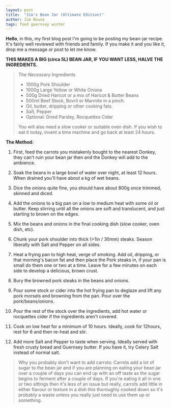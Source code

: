 ```yaml
---
layout: post
title:  "Jim's Bean Jar (Ultimate Edition)"
author: Jim Rouse
tags: food guernsey winter
---
```


**Hello**, in this, my first blog post I'm going to be posting my bean-jar recipe. It's fairly well reviewed with friends and family. If you make it and you like it, drop me a message or post to let me know.

<!-- excerpt-end -->

**THIS MAKES A BIG (circa 5L) BEAN JAR, IF YOU WANT LESS, HALVE THE INGREDIENTS.**

>  The *Necessary* Ingredients
>
> - 1000g Pork Shoulder
> - 1000g Large Yellow or White Onions
> - 500g Dried Haricot or a mix of Haricot & Butter Beans
> - 500ml Beef Stock, Bovril or Marmite in a pinch.
> - Oil, butter, dripping or other cooking fats.
> - Salt, Pepper
> - Optional: Dried Parsley, Rocquettes Cider
>
>  You will also need a slow cooker or suitable oven dish. If you wish to eat it today, invent a time machine and go back at least 24 hours.

**The Method:**

1. First, feed the carrots you mistakenly bought to the nearest Donkey, they can't ruin your bean jar then and the Donkey will add to the ambience.

2. Soak the beans in a large bowl of water over night, at least 12 hours. When drained you'll have about a kg of wet beans.

3. Dice the onions quite fine, you should have about 800g once trimmed, skinned and diced.

4. Add the onions to a big pan on a low to medium heat with some oil or butter. Keep stirring until all the onions are soft and translucent, and just starting to brown on the edges.

5. Mix the beans and onions in the final cooking dish (slow cooker, oven dish, etc).

6. Chunk your pork shoulder into thick (>1in / 30mm) steaks. Season liberally with Salt and Pepper on all sides.

7. Heat a frying pan to high heat, verge of smoking. Add oil, dripping, or that morning's bacon fat and then place the Pork steaks in, if your pan is small do them one or two at a time. Leave for a few minutes on each side to develop a delicious, brown crust.

8. Bury the browned pork steaks in the beans and onions.

9. Pour some stock or cider into the hot frying pan to deglaze and lift any pork morsels and browning from the pan. Pour over the pork/beans/onions.

10. Pour the rest of the stock over the ingredients, add hot water or rocquettes cider if the ingredients aren't covered.

11. Cook on low heat for a minimum of 10 hours. Ideally, cook for 12hours, rest for 6 and then re-heat and stir.

12. Add more Salt and Pepper to taste when serving. Ideally served with fresh crusty bread and Guernsey butter. If you have it, try Celery Salt instead of normal salt.

>  Why you probably don't want to add carrots:
>  Carrots add a lot of sugar to the bean jar and if you are planning on eating your bean jar over a couple of days you can end up with an off taste as the sugar begins to ferment after a couple of days. If you're eating it all in one or two sittings then it's less of an issue but really, carrots add little in either flavour or texture in a dish this thoroughly cooked down so it's probably a waste unless you really just need to use them up or something.
